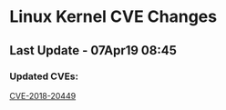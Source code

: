 
# **Linux Kernel CVE Changes**

## Last Update - 07Apr19 08:45

### **Updated CVEs:**

[CVE-2018-20449](cves/CVE-2018-20449)  

